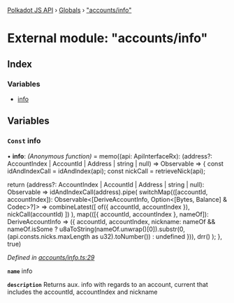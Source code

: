 [Polkadot JS API](../README.md) › [Globals](../globals.md) › ["accounts/info"](_accounts_info_.md)

# External module: "accounts/info"

## Index

### Variables

* [info](_accounts_info_.md#const-info)

## Variables

### `Const` info

• **info**: *(Anonymous function)* =  memo((api: ApiInterfaceRx): (address?: AccountIndex | AccountId | Address | string | null) => Observable<DeriveAccountInfo> => {
  const idAndIndexCall = idAndIndex(api);
  const nickCall = retrieveNick(api);

  return (address?: AccountIndex | AccountId | Address | string | null): Observable<DeriveAccountInfo> =>
    idAndIndexCall(address).pipe(
      switchMap(([accountId, accountIndex]): Observable<[DeriveAccountInfo, Option<[Bytes, Balance] & Codec>?]> =>
        combineLatest([
          of({ accountId, accountIndex }),
          nickCall(accountId)
        ])
      ),
      map(([{ accountId, accountIndex }, nameOf]): DeriveAccountInfo => ({
        accountId,
        accountIndex,
        nickname: nameOf && nameOf.isSome
          ? u8aToString(nameOf.unwrap()[0]).substr(0, (api.consts.nicks.maxLength as u32).toNumber())
          : undefined
      })),
      drr()
    );
}, true)

*Defined in [accounts/info.ts:29](https://github.com/polkadot-js/api/blob/fcf89d1501/packages/api-derive/src/accounts/info.ts#L29)*

**`name`** info

**`description`** Returns aux. info with regards to an account, current that includes the accountId, accountIndex and nickname
